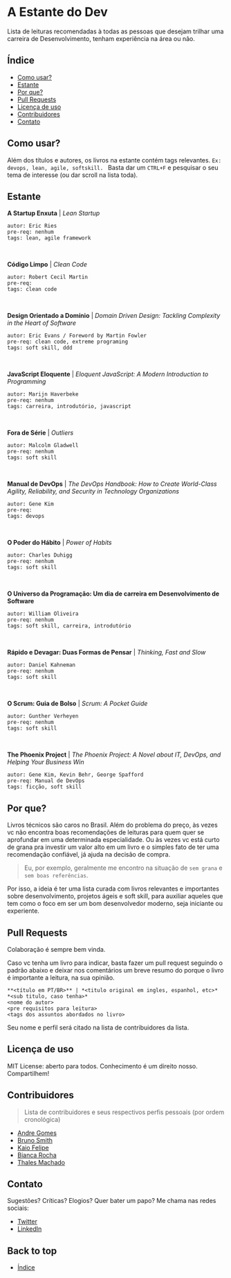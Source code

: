 
# A Estante do Dev
Lista de leituras recomendadas à todas as pessoas que desejam trilhar uma carreira de Desenvolvimento, tenham experiência na área ou não.

## Índice

- [Como usar?](#como%20usar?)
- [Estante](#estante)
- [Por que?](#por%20que?)
- [Pull Requests](#pull%20requests)
- [Licença de uso](#licença%20de%20uso)
- [Contribuidores](#contribuidores)
- [Contato](#contato)

## Como usar?

Além dos títulos e autores, os livros na estante contém tags relevantes. ```Ex: devops, lean, agile, softskill. ``` Basta dar um ```CTRL+F``` e pesquisar o seu tema de interesse (ou dar scroll na lista toda).

## Estante

**A Startup Enxuta** | *Lean Startup*
```
autor: Eric Ries
pre-req: nenhum
tags: lean, agile framework 
```

<br>

**Código Limpo** | *Clean Code*
```
autor: Robert Cecil Martin
pre-req:
tags: clean code 
```

<br>

**Design Orientado a Domínio** | *Domain Driven Design: Tackling Complexity in the Heart of Software*
```
autor: Eric Evans / Foreword by Martin Fowler
pre-req: clean code, extreme programing
tags: soft skill, ddd
```

<br>

**JavaScript Eloquente** | *Eloquent JavaScript: A Modern Introduction to Programming*
```
autor: Marijn Haverbeke
pre-req: nenhum
tags: carreira, introdutório, javascript
```

<br>

**Fora de Série** | *Outliers*
```
autor: Malcolm Gladwell
pre-req: nenhum
tags: soft skill
```

<br>

**Manual de DevOps** | *The DevOps Handbook: How to Create World-Class Agility, Reliability, and Security in Technology Organizations*
```
autor: Gene Kim
pre-req:
tags: devops
```

<br>

**O Poder do Hábito** | *Power of Habits*
```
autor: Charles Duhigg
pre-req: nenhum
tags: soft skill 
```

<br>

**O Universo da Programação: Um dia de carreira em Desenvolvimento de Software**
```
autor: William Oliveira
pre-req: nenhum
tags: soft skill, carreira, introdutório
```

<br>

**Rápido e Devagar: Duas Formas de Pensar** | *Thinking, Fast and Slow*
```
autor: Daniel Kahneman
pre-req: nenhum
tags: soft skill 
```

<br>

**O Scrum: Guia de Bolso** | *Scrum: A Pocket Guide*
```
autor: Gunther Verheyen
pre-req: nenhum
tags: soft skill 
```

<br>

**The Phoenix Project** | *The Phoenix Project: A Novel about IT, DevOps, and Helping Your Business Win*
```
autor: Gene Kim, Kevin Behr, George Spafford
pre-req: Manual de DevOps
tags: ficção, soft skill
```

## Por que?
Livros técnicos são caros no Brasil. Além do problema do preço, às vezes vc não encontra boas recomendações de leituras para quem quer se aprofundar em uma determinada especialidade. Ou às vezes vc está curto de grana pra investir um valor alto em um livro e o simples fato de ter uma recomendação confiável, já ajuda na decisão de compra.

>Eu, por exemplo, geralmente me encontro na situação de ```sem grana``` e ```sem boas referências```.

Por isso, a ideia é ter uma lista curada com livros relevantes e importantes sobre desenvolvimento, projetos ágeis e soft skill, para auxiliar aqueles que tem como o foco em ser um bom desenvolvedor moderno, seja iniciante ou experiente.

## Pull Requests
Colaboração é sempre bem vinda. 

Caso vc tenha um livro para indicar, basta fazer um pull request seguindo o padrão abaixo e deixar nos comentários um breve resumo do porque o livro é importante a leitura, na sua opinião. 

```
**<título em PT/BR>** | *<titulo original em ingles, espanhol, etc>*
*<sub titulo, caso tenha>*
<nome do autor>
<pre requisitos para leitura>
<tags dos assuntos abordados no livro>
```
Seu nome e perfil será citado na lista de contribuidores da lista.

## Licença de uso
MIT License: aberto para todos. Conhecimento é um direito nosso. Compartilhem!

## Contribuidores
>Lista de contribuidores e seus respectivos perfis pessoais (por ordem cronológica)
* [Andre Gomes](https://www.linkedin.com/in/andrelmgomes/)
* [Bruno Smith](https://github.com/brunoslribeiro)
* [Kaio Felipe](https://github.com/kaiofelipejs)
* [Bianca Rocha](https://github.com/rochabianca)
* [Thales Machado](https://github.com/thalesmachado)

## Contato
Sugestões? Críticas? Elogios? Quer bater um papo? Me chama nas redes sociais:

* [Twitter](https://twitter.com/mrMozao)
* [LinkedIn](https://www.linkedin.com/in/diogo-fonseca-it/)

## Back to top
- [Índice](#a%20estante%20do%20dev)
